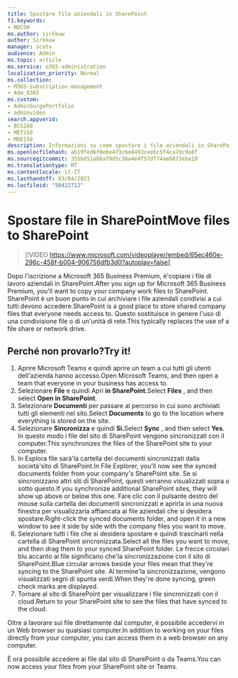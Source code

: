 ```yaml
---
title: Spostare file aziendali in SharePoint
f1.keywords:
- NOCSH
ms.author: sirkkuw
author: Sirkkuw
manager: scotv
audience: Admin
ms.topic: article
ms.service: o365-administration
localization_priority: Normal
ms.collection:
- M365-subscription-management
- Adm_O365
ms.custom:
- AdminSurgePortfolio
- adminvideo
search.appverid:
- BCS160
- MET150
- MOE150
description: Informazioni su come spostare i file aziendali in SharePoint.
ms.openlocfilehash: ab19fed6f0ebe473cbe8493ceebc5f4ca7dc9a8f
ms.sourcegitcommit: 355bd51ab6a79d5c36a4e4f57df74ae6873eba19
ms.translationtype: MT
ms.contentlocale: it-IT
ms.lasthandoff: 03/04/2021
ms.locfileid: "50422712"
---
```

# <a name="move-files-to-sharepoint"></a><span data-ttu-id="5c88a-103">Spostare file in SharePoint</span><span class="sxs-lookup"><span data-stu-id="5c88a-103">Move files to SharePoint</span></span>

> [!VIDEO https://www.microsoft.com/videoplayer/embed/65ec460e-296c-458f-b004-906756dfb3d0?autoplay=false]

<span data-ttu-id="5c88a-104">Dopo l'iscrizione a Microsoft 365 Business Premium, è&#39;copiare i file di lavoro aziendali in SharePoint.</span><span class="sxs-lookup"><span data-stu-id="5c88a-104">After you sign up for Microsoft 365 Business Premium, you&#39;ll want to copy your company work files to SharePoint.</span></span> <span data-ttu-id="5c88a-105">SharePoint è un buon punto in cui archiviare i file aziendali condivisi a cui tutti devono accedere.</span><span class="sxs-lookup"><span data-stu-id="5c88a-105">SharePoint is a good place to store shared company files that everyone needs access to.</span></span> <span data-ttu-id="5c88a-106">Questo sostituisce in genere l'uso di una condivisione file o di un'unità di rete.</span><span class="sxs-lookup"><span data-stu-id="5c88a-106">This typically replaces the use of a file share or network drive.</span></span>

## <a name="try-it"></a><span data-ttu-id="5c88a-107">Perché non provarlo?</span><span class="sxs-lookup"><span data-stu-id="5c88a-107">Try it!</span></span>

1. <span data-ttu-id="5c88a-108">Aprire Microsoft Teams e quindi aprire un team a cui tutti gli utenti dell'azienda hanno accesso.</span><span class="sxs-lookup"><span data-stu-id="5c88a-108">Open Microsoft Teams, and then open a team that everyone in your business has access to.</span></span>
2. <span data-ttu-id="5c88a-109">Selezionare **File** e quindi Apri **in SharePoint.**</span><span class="sxs-lookup"><span data-stu-id="5c88a-109">Select  **Files** , and then select  **Open in SharePoint**.</span></span>
3. <span data-ttu-id="5c88a-110">Selezionare  **Documenti** per passare al percorso in cui sono archiviati tutti gli elementi nel sito.</span><span class="sxs-lookup"><span data-stu-id="5c88a-110">Select  **Documents** to go to the location where everything is stored on the site.</span></span>
4. <span data-ttu-id="5c88a-111">Selezionare **Sincronizza** e quindi **Sì.**</span><span class="sxs-lookup"><span data-stu-id="5c88a-111">Select  **Sync** , and then select  **Yes**.</span></span> <span data-ttu-id="5c88a-112">In questo modo i file del sito di SharePoint vengono sincronizzati con il computer.</span><span class="sxs-lookup"><span data-stu-id="5c88a-112">This synchronizes the files of the SharePoint site to your computer.</span></span>
5. <span data-ttu-id="5c88a-113">In Esplora file sarà&#39;la cartella dei documenti sincronizzati dalla società&#39;sito di SharePoint.</span><span class="sxs-lookup"><span data-stu-id="5c88a-113">In File Explorer, you&#39;ll now see the synced documents folder from your company&#39;s SharePoint site.</span></span> <span data-ttu-id="5c88a-114">Se si sincronizzano altri siti di SharePoint, questi verranno visualizzati sopra o sotto questo.</span><span class="sxs-lookup"><span data-stu-id="5c88a-114">If you synchronize additional SharePoint sites, they will show up above or below this one.</span></span> <span data-ttu-id="5c88a-115">Fare clic con il pulsante destro del mouse sulla cartella dei documenti sincronizzati e aprirla in una nuova finestra per visualizzarla affiancata ai file aziendali che si desidera spostare.</span><span class="sxs-lookup"><span data-stu-id="5c88a-115">Right-click the synced documents folder, and open it in a new window to see it side by side with the company files you want to move.</span></span>
6. <span data-ttu-id="5c88a-116">Selezionare tutti i file che si desidera spostare e quindi trascinarli nella cartella di SharePoint sincronizzata.</span><span class="sxs-lookup"><span data-stu-id="5c88a-116">Select all the files you want to move, and then drag them to your synced SharePoint folder.</span></span> <span data-ttu-id="5c88a-117">Le frecce circolari blu accanto ai file significano che&#39;la sincronizzazione con il sito di SharePoint.</span><span class="sxs-lookup"><span data-stu-id="5c88a-117">Blue circular arrows beside your files mean that they&#39;re syncing to the SharePoint site.</span></span> <span data-ttu-id="5c88a-118">Al termine&#39;la sincronizzazione, vengono visualizzati segni di spunta verdi.</span><span class="sxs-lookup"><span data-stu-id="5c88a-118">When they&#39;re done syncing, green check marks are displayed.</span></span>
7. <span data-ttu-id="5c88a-119">Tornare al sito di SharePoint per visualizzare i file sincronizzati con il cloud.</span><span class="sxs-lookup"><span data-stu-id="5c88a-119">Return to your SharePoint site to see the files that have synced to the cloud.</span></span>

<span data-ttu-id="5c88a-120">Oltre a lavorare sui file direttamente dal computer, è possibile accedervi in un Web browser su qualsiasi computer.</span><span class="sxs-lookup"><span data-stu-id="5c88a-120">In addition to working on your files directly from your computer, you can access them in a web browser on any computer.</span></span>

<span data-ttu-id="5c88a-121">È ora possibile accedere ai file dal sito di SharePoint o da Teams.</span><span class="sxs-lookup"><span data-stu-id="5c88a-121">You can now access your files from your SharePoint site or Teams.</span></span>